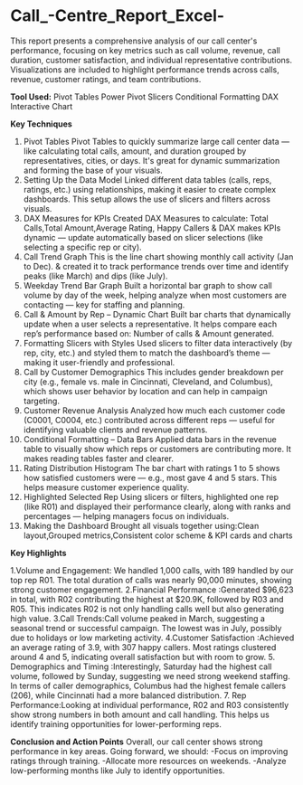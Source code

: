 # Call_-Centre_Report_Excel-
This report presents a comprehensive analysis of our call center's performance, focusing on key metrics such as call volume, revenue, call duration, customer satisfaction, and individual representative contributions. Visualizations are included to highlight performance trends across calls, revenue, customer ratings, and team contributions.

**Tool Used:**
Pivot Tables
Power Pivot
Slicers
Conditional Formatting
DAX
Interactive Chart

**Key Techniques**
1. Pivot Tables
 Pivot Tables to quickly summarize large call center data — like calculating total calls, amount, and duration grouped by representatives, cities, or days. It's great for dynamic summarization and forming the base of your visuals.
2. Setting Up the Data Model
Linked different data tables (calls, reps, ratings, etc.) using relationships, making it easier to create complex dashboards. This setup allows the use of slicers and filters across visuals.
3. DAX Measures for KPIs
 Created DAX Measures to calculate: Total Calls,Total Amount,Average Rating, Happy Callers & DAX makes KPIs dynamic — update automatically based on slicer selections (like selecting a specific rep or city).
4. Call Trend Graph
This is the line chart showing monthly call activity (Jan to Dec). & created it to track performance trends over time and identify peaks (like March) and dips (like July).
5. Weekday Trend Bar Graph
Built a horizontal bar graph to show call volume by day of the week, helping analyze when most customers are contacting — key for staffing and planning.
6. Call & Amount by Rep – Dynamic Chart
Built bar charts that dynamically update when a user selects a representative. It helps compare each rep’s performance based on: Number of calls & Amount generated.
7. Formatting Slicers with Styles
Used slicers to filter data interactively (by rep, city, etc.) and styled them to match the dashboard’s theme — making it user-friendly and professional.
8. Call by Customer Demographics
This includes gender breakdown per city (e.g., female vs. male in Cincinnati, Cleveland, and Columbus), which shows user behavior by location and can help in campaign targeting.
9. Customer Revenue Analysis
 Analyzed how much each customer code (C0001, C0004, etc.) contributed across different reps — useful for identifying valuable clients and revenue patterns.
10. Conditional Formatting – Data Bars
Applied data bars in the revenue table to visually show which reps or customers are contributing more. It makes reading tables faster and clearer.
11. Rating Distribution Histogram
The bar chart with ratings 1 to 5 shows how satisfied customers were — e.g., most gave 4 and 5 stars. This helps measure customer experience quality.
12. Highlighted Selected Rep
Using slicers or filters, highlighted one rep (like R01) and displayed their performance clearly, along with ranks and percentages — helping managers focus on individuals.
13. Making the Dashboard
Brought all visuals together using:Clean layout,Grouped metrics,Consistent color scheme & KPI cards and charts

 **Key Highlights**
 
1.Volume and Engagement: We handled 1,000 calls, with 189 handled by our top rep R01. The total duration of calls was nearly 90,000 minutes, showing strong customer engagement. 
2.Financial Performance :Generated $96,623 in total, with R02 contributing the highest at $20.9K, followed by R03 and R05. This indicates R02 is not only handling calls well but also generating high value.
3.Call Trends:Call volume peaked in March, suggesting a seasonal trend or successful campaign. The lowest was in July, possibly due to holidays or low marketing activity.
4.Customer Satisfaction :Achieved an average rating of 3.9, with 307 happy callers. Most ratings clustered around 4 and 5, indicating overall satisfaction but with room to grow.
5. Demographics and Timing :Interestingly, Saturday had the highest call volume, followed by Sunday, suggesting we need strong weekend staffing. In terms of caller demographics, Columbus had the highest female callers (206), while Cincinnati had a more balanced distribution.
7. Rep Performance:Looking at individual performance, R02 and R03 consistently show strong numbers in both amount and call handling. This helps us identify training opportunities for lower-performing reps.

**Conclusion and Action Points**
Overall, our call center shows strong performance in key areas. Going forward, we should:
 -Focus on improving ratings through training.
 -Allocate more resources on weekends.
 -Analyze low-performing months like July to identify opportunities.
